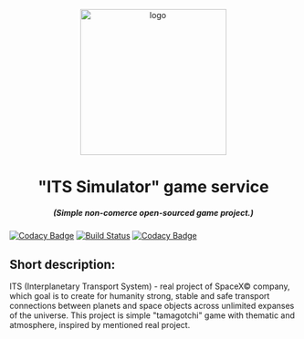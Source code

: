 <p align="center"><img width="256" src="https://github.com/alex323glo/ITS-Simulator-game-service/blob/master/logo.png" alt="logo"/></p>

<h1 align="center"> "ITS Simulator" game service </h1> 

<h5 align="center"> (Simple non-comerce open-sourced game project.) </h5> 

[![Codacy Badge](https://api.codacy.com/project/badge/Grade/d83b9a6a291545a6b4ce689bdc010291)](https://app.codacy.com/app/alex323glo/ITS-Simulator-game-service?utm_source=github.com&utm_medium=referral&utm_content=alex323glo/ITS-Simulator-game-service&utm_campaign=badger)
[![Build Status](https://travis-ci.org/alex323glo/ITS-Simulator-game-service.svg?branch=master)](https://travis-ci.org/alex323glo/ITS-Simulator-game-service)
[![Codacy Badge](https://api.codacy.com/project/badge/Grade/a724fa1d0286441d809e5c7aadd30062)](https://www.codacy.com/app/alex323glo/ITS-Simulator-game-service?utm_source=github.com&amp;utm_medium=referral&amp;utm_content=alex323glo/ITS-Simulator-game-service&amp;utm_campaign=Badge_Grade)
<br>

## Short description:
ITS (Interplanetary Transport System) - real project of SpaceX© company, which goal is to create for humanity strong, stable and safe transport connections between planets and space objects across unlimited expanses of the universe. This project is simple "tamagotchi" game with thematic and atmosphere, inspired by mentioned real project. 
